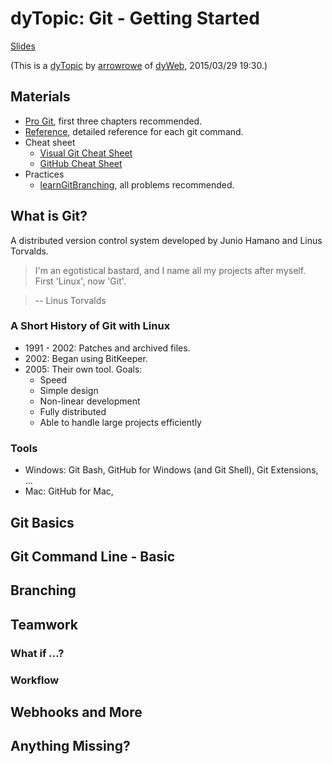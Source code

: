 dyTopic: Git - Getting Started
===

[Slides](http://arrowrowe.me/slides/git-getting-started-for-dy.html)

(This is a [dyTopic](#!/blog/2015/dy-topic) by [arrowrowe](https://github.com/arrowrowe) of [dyWeb](https://github.com/dyweb/), 2015/03/29 19:30.)

## Materials

- [Pro Git](http://git-scm.com/book/en/v2), first three chapters recommended.
- [Reference](http://git-scm.com/docs), detailed reference for each git command.
- Cheat sheet
    - [Visual Git Cheat Sheet](http://ndpsoftware.com/git-cheatsheet.html)
    - [GitHub Cheat Sheet](https://training.github.com/kit/downloads/github-git-cheat-sheet.pdf)
- Practices
    - [learnGitBranching](http://pcottle.github.io/learnGitBranching/), all problems recommended.

## What is Git?

A distributed version control system developed by Junio Hamano and Linus Torvalds.

> I'm an egotistical bastard, and I name all my projects after myself. First 'Linux', now 'Git'.

> -- Linus Torvalds

### A Short History of Git with Linux

- 1991 - 2002: Patches and archived files.
- 2002: Began using BitKeeper.
- 2005: Their own tool. Goals:
  - Speed
  - Simple design
  - Non-linear development
  - Fully distributed
  - Able to handle large projects efficiently

### Tools

- Windows: Git Bash, GitHub for Windows (and Git Shell), Git Extensions, ...
- Mac: GitHub for Mac,

## Git Basics

## Git Command Line - Basic

## Branching

## Teamwork

### What if ...?

### Workflow

## Webhooks and More

## Anything Missing?
